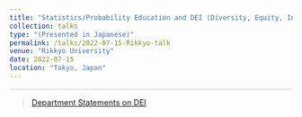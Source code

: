 ```yaml
---
title: "Statistics/Probability Education and DEI (Diversity, Equity, Inclusivity)"
collection: talks
type: "(Presented in Japanese)"
permalink: /talks/2022-07-15-Rikkyo-talk
venue: "Rikkyo University"
date: 2022-07-15
location: "Tokyo, Japan"
---
```

<style>
  hr {
    height: 2px;
    background-color: #E5E4E2;
    border: none;
  }

  .no-italics {
      font-style: normal;   
  }
</style>

---

> [Department Statements on DEI](https://jimmydoi.github.io/SelectedPubs/DeptStatementsDEI)
